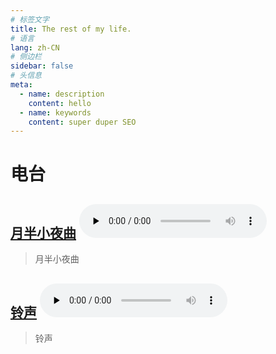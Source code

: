 ```yaml
---
# 标签文字
title: The rest of my life.
# 语言
lang: zh-CN
# 侧边栏
sidebar: false
# 头信息
meta:
  - name: description
    content: hello
  - name: keywords
    content: super duper SEO
---
```


# 电台

## [月半小夜曲](/nervecat/index.html) <audio id="audio" controls="" preload="none"> <source id="mp3" src="/radio/月半小夜曲.wav"> </audio>
> 月半小夜曲

## [铃声](/nervecat/index.html) <audio id="audio" controls="" preload="none"> <source id="mp3" src="/radio/铃声.mp3"> </audio>
> 铃声
